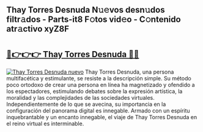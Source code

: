 ## Thay Torres Desnuda N𝚞𝚎vos desn𝚞dos filtr𝚊dos - Parts-it8 F𝚘tos vid𝚎o - C𝚘ntenido atr𝚊ctivo xyZ8F

# <h2><a href="http://mb756n.tromn.icu/?c=Thay+Torres+Desnuda">🔗👉👉👉 Thay Torres Desnuda 🔗🔗</a></h2>

[![Thay Torres Desnuda nuevo](https://i.imgur.com/pEAQMta.gif)](http://mb756n.tromn.icu/?c=Thay+Torres+Desnuda)
Thay Torres Desnuda, una persona multifacética y estimulante, se resiste a la descripción simple. Su método poco ortodoxo de crear una persona en línea ha magnetizado y ofendido a los espectadores, estimulando debates sobre la expresión artística, la moralidad y las complejidades de las sociedades virtuales. Independientemente de lo que se avecina, su importancia en la configuración del panorama digital es innegable. Armado con un espíritu inquebrantable y un encanto innegable, el viaje de Thay Torres Desnuda en el reino virtual es interminable.
